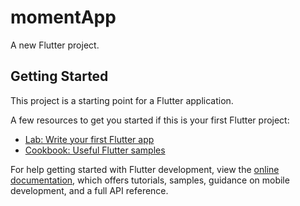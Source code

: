 # momentApp

A new Flutter project.

## Getting Started

This project is a starting point for a Flutter application.

A few resources to get you started if this is your first Flutter project:

- [Lab: Write your first Flutter app](https://docs.flutter.dev/get-started/codelab)
- [Cookbook: Useful Flutter samples](https://docs.flutter.dev/cookbook)

For help getting started with Flutter development, view the
[online documentation](https://docs.flutter.dev/), which offers tutorials,
samples, guidance on mobile development, and a full API reference.

[//]: # (// class Translation {)

[//]: # (//   static String translateCityName&#40;String cityName&#41; {)

[//]: # (//     final currentLanguage = Get.locale?.languageCode;)

[//]: # (//     if &#40;currentLanguage == 'hi'&#41; {)

[//]: # (//       if &#40;MyTranslations.cityTranslation.containsKey&#40;cityName&#41;&#41; {)

[//]: # (//         return MyTranslations.cityTranslation[cityName]!;)

[//]: # (//       })

[//]: # (//     })

[//]: # (//     return cityName;)

[//]: # (//   })

[//]: # (// })
